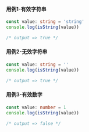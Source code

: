#### 用例1-有效字符串

```typescript
const value: string = 'string'
console.log(isString(value))

/* output => true */
```

#### 用例2-无效字符串

```typescript
const value: string = ''
console.log(isString(value))

/* output => true */
```

#### 用例3-有效数字

```typescript
const value: number = 1
console.log(isString(value))

/* output => false */
```

